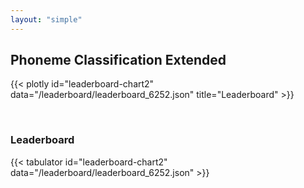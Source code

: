 ```yaml
---
layout: "simple"
---
```


## Phoneme Classification Extended

{{< plotly id="leaderboard-chart2" data="/leaderboard/leaderboard_6252.json" title="Leaderboard" >}}

</br>

### Leaderboard

{{< tabulator id="leaderboard-chart2" data="/leaderboard/leaderboard_6252.json" >}}